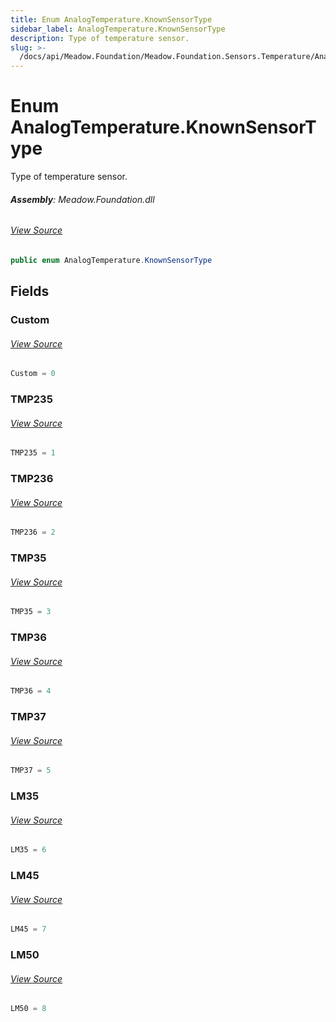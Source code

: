 ```yaml
---
title: Enum AnalogTemperature.KnownSensorType
sidebar_label: AnalogTemperature.KnownSensorType
description: Type of temperature sensor.
slug: >-
  /docs/api/Meadow.Foundation/Meadow.Foundation.Sensors.Temperature/AnalogTemperature.KnownSensorType
---
```

# Enum AnalogTemperature.KnownSensorType
Type of temperature sensor.

###### **Assembly**: Meadow.Foundation.dll
###### [View Source](https://github.com/WildernessLabs/Meadow.Foundation.git/blob/develop/Source/Meadow.Foundation.Core/Sensors/Temperature/AnalogTemperature.cs#L43)
```csharp title="Declaration"
public enum AnalogTemperature.KnownSensorType
```
## Fields
### Custom

###### [View Source](https://github.com/WildernessLabs/Meadow.Foundation.git/blob/develop/Source/Meadow.Foundation.Core/Sensors/Temperature/AnalogTemperature.cs#L48)
```csharp title="Declaration"
Custom = 0
```
### TMP235

###### [View Source](https://github.com/WildernessLabs/Meadow.Foundation.git/blob/develop/Source/Meadow.Foundation.Core/Sensors/Temperature/AnalogTemperature.cs#L52)
```csharp title="Declaration"
TMP235 = 1
```
### TMP236

###### [View Source](https://github.com/WildernessLabs/Meadow.Foundation.git/blob/develop/Source/Meadow.Foundation.Core/Sensors/Temperature/AnalogTemperature.cs#L56)
```csharp title="Declaration"
TMP236 = 2
```
### TMP35

###### [View Source](https://github.com/WildernessLabs/Meadow.Foundation.git/blob/develop/Source/Meadow.Foundation.Core/Sensors/Temperature/AnalogTemperature.cs#L60)
```csharp title="Declaration"
TMP35 = 3
```
### TMP36

###### [View Source](https://github.com/WildernessLabs/Meadow.Foundation.git/blob/develop/Source/Meadow.Foundation.Core/Sensors/Temperature/AnalogTemperature.cs#L64)
```csharp title="Declaration"
TMP36 = 4
```
### TMP37

###### [View Source](https://github.com/WildernessLabs/Meadow.Foundation.git/blob/develop/Source/Meadow.Foundation.Core/Sensors/Temperature/AnalogTemperature.cs#L68)
```csharp title="Declaration"
TMP37 = 5
```
### LM35

###### [View Source](https://github.com/WildernessLabs/Meadow.Foundation.git/blob/develop/Source/Meadow.Foundation.Core/Sensors/Temperature/AnalogTemperature.cs#L72)
```csharp title="Declaration"
LM35 = 6
```
### LM45

###### [View Source](https://github.com/WildernessLabs/Meadow.Foundation.git/blob/develop/Source/Meadow.Foundation.Core/Sensors/Temperature/AnalogTemperature.cs#L76)
```csharp title="Declaration"
LM45 = 7
```
### LM50

###### [View Source](https://github.com/WildernessLabs/Meadow.Foundation.git/blob/develop/Source/Meadow.Foundation.Core/Sensors/Temperature/AnalogTemperature.cs#L80)
```csharp title="Declaration"
LM50 = 8
```
